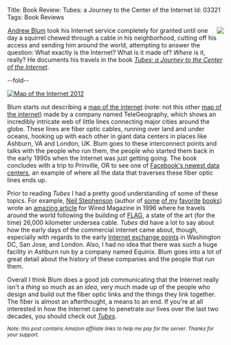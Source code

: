 Title: Book Review: Tubes: a Journey to the Center of the Internet
Id:    03321
Tags:  Book Reviews

[tubes]: http://www.amazon.com/gp/product/B006FOHWDI/ref=as_li_ss_tl?ie=UTF8&camp=1789&creative=390957&creativeASIN=B006FOHWDI&linkCode=as2&tag=bugsplat04-20
[blum]:  http://andrewblum.net
[map]:   http://www.telegeography.com/telecom-maps/global-internet-map/
[xkcd]:  http://xkcd.com/802/
[prineville]: https://www.facebook.com/prinevilleDataCenter
[wired]: http://www.wired.com/wired/archive/4.12/ffglass_pr.html
[stephenson]: http://www.nealstephenson.com
[flag]: http://en.wikipedia.org/wiki/Fiber-Optic_Link_Around_the_Globe
[ixp]: http://en.wikipedia.org/wiki/Internet_exchange_point
[anathem]: http://www.amazon.com/gp/product/B0015DPXKI/ref=as_li_ss_tl?ie=UTF8&camp=1789&creative=390957&creativeASIN=B0015DPXKI&linkCode=as2&tag=bugsplat-20
[crytonomicon]: http://www.amazon.com/gp/product/B000FC11A6/ref=as_li_ss_tl?ie=UTF8&camp=1789&creative=390957&creativeASIN=B000FC11A6&linkCode=as2&tag=bugsplat-20
[snow crash]: http://www.amazon.com/gp/product/B000FBJCJE/ref=as_li_ss_tl?ie=UTF8&camp=1789&creative=390957&creativeASIN=B000FBJCJE&linkCode=as2&tag=bugsplat-20
[diamond age]: http://www.amazon.com/gp/product/B000FBJCKI/ref=as_li_ss_tl?ie=UTF8&camp=1789&creative=390957&creativeASIN=B000FBJCKI&linkCode=as2&tag=bugsplat-20

<p><a style="float: right" class="thumbnail" href="http://www.amazon.com/gp/product/B006FOHWDI/ref=as_li_ss_il?ie=UTF8&camp=1789&creative=390957&creativeASIN=B006FOHWDI&linkCode=as2&tag=bugsplat04-20"><img border="0" src="http://ws.assoc-amazon.com/widgets/q?_encoding=UTF8&ASIN=B006FOHWDI&Format=_SL160_&ID=AsinImage&MarketPlace=US&ServiceVersion=20070822&WS=1&tag=bugsplat04-20" ></a><img src="http://www.assoc-amazon.com/e/ir?t=bugsplat04-20&l=as2&o=1&a=B006FOHWDI" width="1" height="1" border="0" alt="" style="border:none !important; margin:0px !important;" /><a href="http://andrewblum.net">Andrew Blum</a> took his Internet service completely for granted until one day a squirrel chewed through a cable in his neighborhood, cutting off his access and sending him around the world, attempting to answer the question: What exactly is the Internet? What is it made of? <em>Where</em> is it, really? He documents his travels in the book <em><a href="http://www.amazon.com/gp/product/B006FOHWDI/ref=as_li_ss_il?ie=UTF8&camp=1789&creative=390957&creativeASIN=B006FOHWDI&linkCode=as2&tag=bugsplat04-20">Tubes: a Journey to the Center of the Internet</a></em>.</p>

--fold--

<a class="thumbnail" href="http://www.telegeography.com/telecom-maps/global-internet-map/"><img alt="Map of the Internet 2012" src="http://files.bugsplatcdn.com/files/cf1cd247ddaec4d656f3/wallpaper-1024.png"></a>

Blum starts out describing a [map of the internet][map] (note: not this other [map of the internet][xkcd]) made by a company named TeleGeography, which shows an incredibly intricate web of little lines connecting major cities around the globe. These lines are fiber optic cables, running over land and under oceans, hooking up with each other in giant data centers in places like Ashburn, VA and London, UK. Blum goes to these interconnect points and talks with the people who run them, the people who started them back in the early 1990s when the Internet was just getting going. The book concludes with a trip to Prinville, OR to see one of [Facebook's newest data centers][prineville], an example of where all the data that traverses these fiber optic lines ends up.

Prior to reading *Tubes* I had a pretty good understanding of some of these topics. For example, [Neil Stephenson][stephenson] (author of [some][anathem] [of my][crytonomicon] [favorite][snow crash] [books][diamond age]) wrote an [amazing article][wired] for Wired Magazine in 1996 where he travels around the world following the building of [FLAG][flag], a state of the art (for the time) 26,000 kilometer undersea cable. *Tubes* did have a lot to say about how the early days of the commercial internet came about, though, especially with regards to the early [Internet exchange points][ixp] in Washington DC, San Jose, and London. Also, I had no idea that there was such a huge facility in Ashburn run by a company named Equinix. Blum goes into a lot of great detail about the history of these companies and the people that run them.

Overall I think Blum does a good job communicating that the Internet really isn't a *thing* so much as an *idea*, very much made up of the people who design and build out the fiber optic links and the things they link together. The fiber is almost an afterthought, a means to an end. If you're at all interested in how the Internet came to penetrate our lives over the last two decades, you should check out *[Tubes][tubes]*.

<small><i>Note: this post contains Amazon affiliate links to help me pay for the server. Thanks for your support.</i></small>
